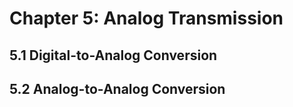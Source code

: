 # Chapter 5: Analog Transmission

## 5.1 Digital-to-Analog Conversion

## 5.2 Analog-to-Analog Conversion